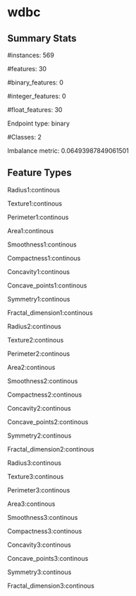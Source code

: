# wdbc

## Summary Stats

#instances: 569

#features: 30

  #binary_features: 0

  #integer_features: 0

  #float_features: 30

Endpoint type: binary

#Classes: 2

Imbalance metric: 0.06493987849061501

## Feature Types

 Radius1:continous

Texture1:continous

Perimeter1:continous

Area1:continous

Smoothness1:continous

Compactness1:continous

Concavity1:continous

Concave_points1:continous

Symmetry1:continous

Fractal_dimension1:continous

Radius2:continous

Texture2:continous

Perimeter2:continous

Area2:continous

Smoothness2:continous

Compactness2:continous

Concavity2:continous

Concave_points2:continous

Symmetry2:continous

Fractal_dimension2:continous

Radius3:continous

Texture3:continous

Perimeter3:continous

Area3:continous

Smoothness3:continous

Compactness3:continous

Concavity3:continous

Concave_points3:continous

Symmetry3:continous

Fractal_dimension3:continous

